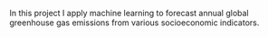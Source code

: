 In this project I apply machine learning to forecast annual global greenhouse gas emissions from various socioeconomic indicators.
